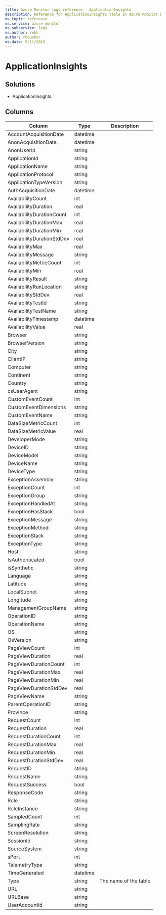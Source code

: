 ```yaml
---
title: Azure Monitor Logs reference - ApplicationInsights
description: Reference for ApplicationInsights table in Azure Monitor Logs.
ms.topic: reference
ms.service: azure-monitor
ms.subservice: logs
ms.author: robb
author: rboucher
ms.date: 5/11/2023
---
```


# ApplicationInsights

 

## Solutions

- ApplicationInsights




## Columns

| Column | Type | Description |
| --- | --- | --- |
| AccountAcquisitionDate | datetime |  |
| AnonAcquisitionDate | datetime |  |
| AnonUserId | string |  |
| ApplicationId | string |  |
| ApplicationName | string |  |
| ApplicationProtocol | string |  |
| ApplicationTypeVersion | string |  |
| AuthAcquisitionDate | datetime |  |
| AvailabilityCount | int |  |
| AvailabilityDuration | real |  |
| AvailabilityDurationCount | int |  |
| AvailabilityDurationMax | real |  |
| AvailabilityDurationMin | real |  |
| AvailabilityDurationStdDev | real |  |
| AvailabilityMax | real |  |
| AvailabilityMessage | string |  |
| AvailabilityMetricCount | int |  |
| AvailabilityMin | real |  |
| AvailabilityResult | string |  |
| AvailabilityRunLocation | string |  |
| AvailabilityStdDev | real |  |
| AvailabilityTestId | string |  |
| AvailabilityTestName | string |  |
| AvailabilityTimestamp | datetime |  |
| AvailabilityValue | real |  |
| Browser | string |  |
| BrowserVersion | string |  |
| City | string |  |
| ClientIP | string |  |
| Computer | string |  |
| Continent | string |  |
| Country | string |  |
| csUserAgent | string |  |
| CustomEventCount | int |  |
| CustomEventDimensions | string |  |
| CustomEventName | string |  |
| DataSizeMetricCount | int |  |
| DataSizeMetricValue | real |  |
| DeveloperMode | string |  |
| DeviceID | string |  |
| DeviceModel | string |  |
| DeviceName | string |  |
| DeviceType | string |  |
| ExceptionAssembly | string |  |
| ExceptionCount | int |  |
| ExceptionGroup | string |  |
| ExceptionHandledAt | string |  |
| ExceptionHasStack | bool |  |
| ExceptionMessage | string |  |
| ExceptionMethod | string |  |
| ExceptionStack | string |  |
| ExceptionType | string |  |
| Host | string |  |
| IsAuthenticated | bool |  |
| isSynthetic | string |  |
| Language | string |  |
| Latitude | string |  |
| LocalSubnet | string |  |
| Longitude | string |  |
| ManagementGroupName | string |  |
| OperationID | string |  |
| OperationName | string |  |
| OS | string |  |
| OsVersion | string |  |
| PageViewCount | int |  |
| PageViewDuration | real |  |
| PageViewDurationCount | int |  |
| PageViewDurationMax | real |  |
| PageViewDurationMin | real |  |
| PageViewDurationStdDev | real |  |
| PageViewName | string |  |
| ParentOperationID | string |  |
| Province | string |  |
| RequestCount | int |  |
| RequestDuration | real |  |
| RequestDurationCount | int |  |
| RequestDurationMax | real |  |
| RequestDurationMin | real |  |
| RequestDurationStdDev | real |  |
| RequestID | string |  |
| RequestName | string |  |
| RequestSuccess | bool |  |
| ResponseCode | string |  |
| Role | string |  |
| RoleInstance | string |  |
| SampledCount | int |  |
| SamplingRate | string |  |
| ScreenResolution | string |  |
| SessionId | string |  |
| SourceSystem | string |  |
| sPort | int |  |
| TelemetryType | string |  |
| TimeGenerated | datetime |  |
| Type | string | The name of the table |
| URL | string |  |
| URLBase | string |  |
| UserAccountId | string |  |
